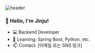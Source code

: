 ![header](https://capsule-render.vercel.app/api?type=waving&color=0:fbc2eb,100:a6c1ee&height=300&section=header&text="Hello,%20I'm%20Jinju!%20🌱%20Growing%20as%20a%20developer%20every%20day."%20%20%20&fontSize=28)

### 👋 Hello, I'm Jinju!
- 💻 Backend Developer
- 🌱 Learning: Spring Boot, Python, etc.
- 📫 Contact: [이메일 또는 SNS 링크]

